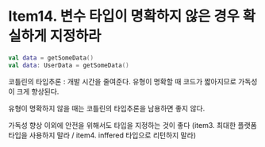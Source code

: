 # Item14. 변수 타입이 명확하지 않은 경우 확실하게 지정하라

```kotlin
val data = getSomeData()
val data: UserData = getSomeData()
```

코틀린의 타입추론 : 개발 시간을 줄여준다. 유형이 명확할 때 코드가 짧아지므로 가독성이 크게 향상된다.

유형이 명확하지 않을 때는 코틀린의 타입추론을 남용하면 좋지 않다.

가독성 향상 이외에 안전을 위해서도 타입을 지정하는 것이 좋다 (item3. 최대한 플랫폼 타입을 사용하지 말라 / item4. inffered 타입으로 리턴하지 말라)


